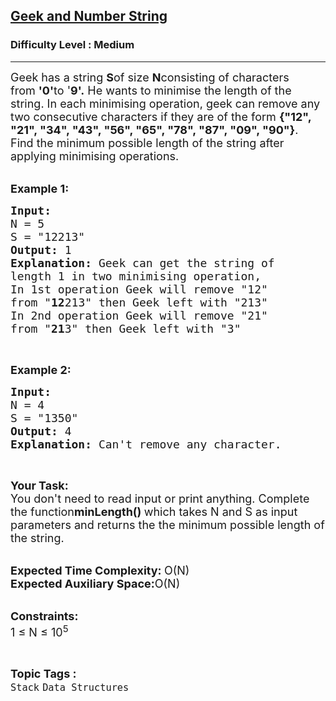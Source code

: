<h2><a href="https://practice.geeksforgeeks.org/problems/904237fa926d79126d42c437802b04287ea9d1c8/0">Geek and Number String</a></h2><h3>Difficulty Level : Medium</h3><hr><div class="problems_problem_content__Xm_eO"><p><span style="font-size:18px">Geek has a string&nbsp;<strong>S</strong>of size&nbsp;<strong>N</strong>consisting&nbsp;of characters from&nbsp;<strong>'0'</strong>to '<strong>9'.</strong>&nbsp;He wants to minimise&nbsp;the length of the string. In each minimising operation, geek can remove&nbsp;any two consecutive characters if they are of the form&nbsp;<strong>{"12", "21", "34", "43", "56", "65", "78", "87", "09", "90"}</strong>.<br>
Find the minimum possible length of the string after applying minimising operations.&nbsp;</span><br>
&nbsp;</p>

<p><span style="font-size:18px"><strong>Example 1:</strong></span></p>

<pre><span style="font-size:18px"><strong>Input: 
</strong>N = 5<strong> 
</strong>S = "12213"
<strong>Output:</strong> 1
<strong>Explanation: </strong>Geek can get the string of 
length 1 in two minimising operation,
In 1st operation Geek will remove "12" 
from "<strong>12</strong>213" then Geek left with "213"
In 2nd operation Geek will remove "21" 
from "<strong>21</strong>3" then Geek left with "3"</span></pre>

<p>&nbsp;</p>

<p><span style="font-size:18px"><strong>Example 2:</strong></span></p>

<pre><span style="font-size:18px"><strong>Input: 
</strong>N = 4
S = "1350"
<strong>Output:</strong> 4
<strong>Explanation: </strong>Can't remove any character.</span></pre>

<p>&nbsp;</p>

<p><span style="font-size:18px"><strong>Your Task: &nbsp;</strong><br>
You don't need to read input or print anything. Complete the function<strong>minLength()&nbsp;</strong>which takes N and S as input parameters&nbsp;and returns the the minimum possible length of the string.</span></p>

<p><br>
<span style="font-size:18px"><strong>Expected Time Complexity:&nbsp;</strong>O(N)<br>
<strong>Expected Auxiliary Space:</strong>O(N)</span><br>
&nbsp;</p>

<p><span style="font-size:18px"><strong>Constraints:</strong><br>
1 ≤ N ≤ 10<sup>5</sup></span></p>
</div><br><p><span style=font-size:18px><strong>Topic Tags : </strong><br><code>Stack</code>&nbsp;<code>Data Structures</code>&nbsp;